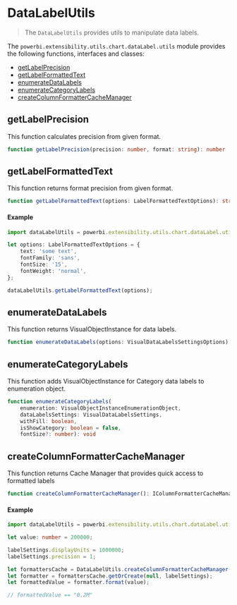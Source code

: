 # DataLabelUtils
> The ```DataLabelUtils``` provides utils to manipulate data labels.

The ```powerbi.extensibility.utils.chart.dataLabel.utils``` module provides the following functions, interfaces and classes:

* [getLabelPrecision](#getlabelprecision)
* [getLabelFormattedText](#getlabelformattedtext)
* [enumerateDataLabels](#enumeratedatalabels)
* [enumerateCategoryLabels](#enumeratecategorylabels)
* [createColumnFormatterCacheManager](#createcolumnformattercachemanager)

## getLabelPrecision
This function calculates precision from given format.

```typescript
function getLabelPrecision(precision: number, format: string): number
```

## getLabelFormattedText

This function returns format precision from given format.

```typescript
function getLabelFormattedText(options: LabelFormattedTextOptions): string
```

#### Example

```typescript
import dataLabelUtils = powerbi.extensibility.utils.chart.dataLabel.utils;

let options: LabelFormattedTextOptions = {
    text: 'some text',
    fontFamily: 'sans',
    fontSize: '15',
    fontWeight: 'normal',
};

dataLabelUtils.getLabelFormattedText(options);
```

## enumerateDataLabels

This function returns VisualObjectInstance for data labels.

```typescript
function enumerateDataLabels(options: VisualDataLabelsSettingsOptions): VisualObjectInstance
```

## enumerateCategoryLabels

This function adds VisualObjectInstance for Category data labels to enumeration object.

```typescript
function enumerateCategoryLabels(
    enumeration: VisualObjectInstanceEnumerationObject,
    dataLabelsSettings: VisualDataLabelsSettings,
    withFill: boolean,
    isShowCategory: boolean = false,
    fontSize?: number): void
```

## createColumnFormatterCacheManager

This function returns Cache Manager that provides quick access to formatted labels

```typescript
function createColumnFormatterCacheManager(): IColumnFormatterCacheManager
```

#### Example

```typescript
import dataLabelUtils = powerbi.extensibility.utils.chart.dataLabel.utils;

let value: number = 200000;

labelSettings.displayUnits = 1000000;
labelSettings.precision = 1;

let formattersCache = DataLabelUtils.createColumnFormatterCacheManager();
let formatter = formattersCache.getOrCreate(null, labelSettings);
let formattedValue = formatter.format(value);

// formattedValue == "0.2M"
```

